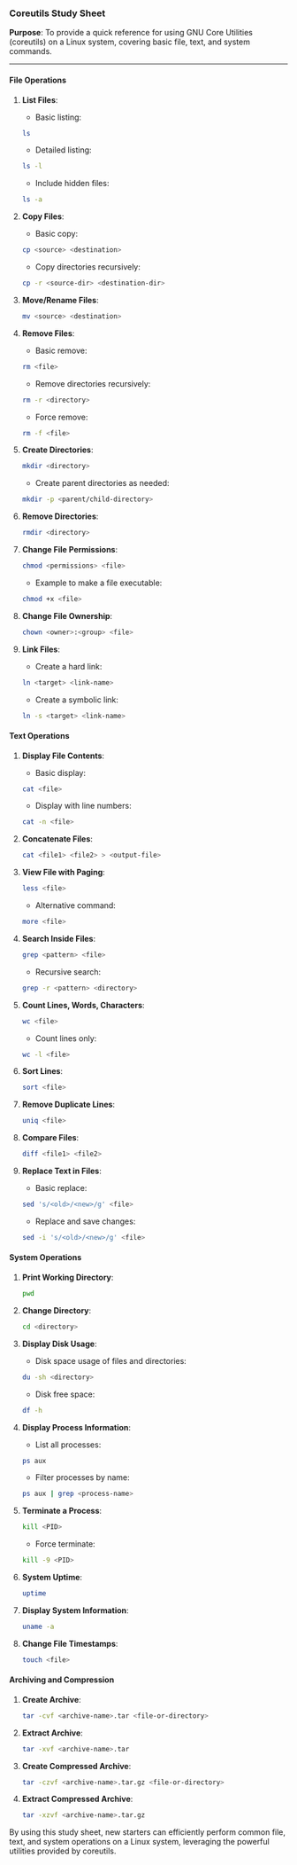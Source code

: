 ### Coreutils Study Sheet

**Purpose**: To provide a quick reference for using GNU Core Utilities (coreutils) on a Linux system, covering basic file, text, and system commands.

---

#### File Operations

1. **List Files**:
      - Basic listing:
      ```sh
      ls
      ```
      - Detailed listing:
      ```sh
      ls -l
      ```
      - Include hidden files:
      ```sh
      ls -a
      ```

2. **Copy Files**:
      - Basic copy:
      ```sh
      cp <source> <destination>
      ```
      - Copy directories recursively:
      ```sh
      cp -r <source-dir> <destination-dir>
      ```

3. **Move/Rename Files**:
   ```sh
   mv <source> <destination>
   ```

4. **Remove Files**:
      - Basic remove:
      ```sh
      rm <file>
      ```
      - Remove directories recursively:
      ```sh
      rm -r <directory>
      ```
      - Force remove:
      ```sh
      rm -f <file>
      ```

5. **Create Directories**:
      ```sh
      mkdir <directory>
      ```
      - Create parent directories as needed:
      ```sh
      mkdir -p <parent/child-directory>
      ```

6. **Remove Directories**:
   ```sh
   rmdir <directory>
   ```

7. **Change File Permissions**:
      ```sh
      chmod <permissions> <file>
      ```
      - Example to make a file executable:
      ```sh
      chmod +x <file>
      ```

8. **Change File Ownership**:
   ```sh
   chown <owner>:<group> <file>
   ```

9. **Link Files**:
      - Create a hard link:
      ```sh
      ln <target> <link-name>
      ```
      - Create a symbolic link:
      ```sh
      ln -s <target> <link-name>
      ```

#### Text Operations

1. **Display File Contents**:
      - Basic display:
      ```sh
      cat <file>
      ```
      - Display with line numbers:
      ```sh
      cat -n <file>
      ```

2. **Concatenate Files**:
   ```sh
   cat <file1> <file2> > <output-file>
   ```

3. **View File with Paging**:
      ```sh
      less <file>
      ```
      - Alternative command:
      ```sh
      more <file>
      ```

4. **Search Inside Files**:
      ```sh
      grep <pattern> <file>
      ```
      - Recursive search:
      ```sh
      grep -r <pattern> <directory>
      ```

5. **Count Lines, Words, Characters**:
      ```sh
      wc <file>
      ```
      - Count lines only:
      ```sh
      wc -l <file>
      ```

6. **Sort Lines**:
   ```sh
   sort <file>
   ```

7. **Remove Duplicate Lines**:
   ```sh
   uniq <file>
   ```

8. **Compare Files**:
   ```sh
   diff <file1> <file2>
   ```

9. **Replace Text in Files**:
      - Basic replace:
      ```sh
      sed 's/<old>/<new>/g' <file>
      ```
      - Replace and save changes:
      ```sh
      sed -i 's/<old>/<new>/g' <file>
      ```

#### System Operations

1. **Print Working Directory**:
   ```sh
   pwd
   ```

2. **Change Directory**:
   ```sh
   cd <directory>
   ```

3. **Display Disk Usage**:
      - Disk space usage of files and directories:
      ```sh
      du -sh <directory>
      ```
      - Disk free space:
      ```sh
      df -h
      ```

4. **Display Process Information**:
      - List all processes:
      ```sh
      ps aux
      ```
      - Filter processes by name:
      ```sh
      ps aux | grep <process-name>
      ```

5. **Terminate a Process**:
      ```sh
      kill <PID>
      ```
      - Force terminate:
      ```sh
      kill -9 <PID>
      ```

6. **System Uptime**:
   ```sh
   uptime
   ```

7. **Display System Information**:
   ```sh
   uname -a
   ```

8. **Change File Timestamps**:
   ```sh
   touch <file>
   ```

#### Archiving and Compression

1. **Create Archive**:
   ```sh
   tar -cvf <archive-name>.tar <file-or-directory>
   ```

2. **Extract Archive**:
   ```sh
   tar -xvf <archive-name>.tar
   ```

3. **Create Compressed Archive**:
   ```sh
   tar -czvf <archive-name>.tar.gz <file-or-directory>
   ```

4. **Extract Compressed Archive**:
   ```sh
   tar -xzvf <archive-name>.tar.gz
   ```

By using this study sheet, new starters can efficiently perform common file, text, and system operations on a Linux system, leveraging the powerful utilities provided by coreutils.